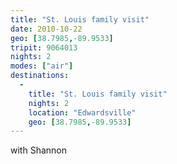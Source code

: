 ```yaml
---
title: "St. Louis family visit"
date: 2010-10-22
geo: [38.7985,-89.9533]
tripit: 9064013
nights: 2
modes: ["air"]
destinations:
  -
    title: "St. Louis family visit"
    nights: 2
    location: "Edwardsville"
    geo: [38.7985,-89.9533]
---
```


with Shannon
